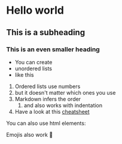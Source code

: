 # Hello world
## This is a subheading
### This is an even smaller heading

* You can create
* unordered lists
* like this

1. Ordered lists use numbers
1. but it doesn't matter which ones you use
1. Markdown infers the order
    1. and also works with indentation
1. Have a look at this [cheatsheet](https://www.markdownguide.org/cheat-sheet)

You can also use html elements:
<img href="https://holidaystoswitzerland.com/wp-content/uploads/2019/10/St-Gallen-Switzerland-800x599.jpg">

Emojis also work :tada:

